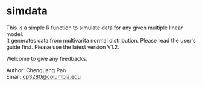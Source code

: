 # simdata
 This is a simple R function to simulate data for any given multiple linear model.  
 It generates data from multivarita normal distribution. Please read the user's guide first. 
 Please use the latest version V1.2.
 
 Welcome to give any feedbacks.
 
 Author: Chenguang Pan   
 Email: cp3280@columbia.edu
